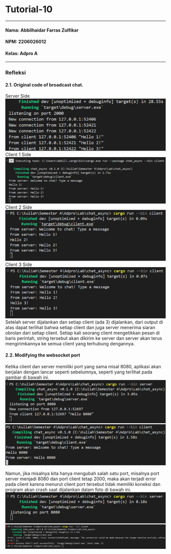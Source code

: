 # Tutorial-10
---
#### Nama: Abbilhaidar Farras Zulfikar
#### NPM: 2206026012
#### Kelas: Adpro A
---
### Refleksi
#### 2.1. Original code of broadcast chat.
Server Side <br>
![Server side](assets/images/server1.png) <br>
Client 1 Side <br>
![Client 1 side](assets/images/client1.png) <br>
Client 2 Side <br>
![Client 2 side](assets/images/client2.png) <br>
Client 3 Side <br>
![Client 3 side](assets/images/client3.png) <br>
Setelah server dijalankan dan setiap client (ada 3) dijalankan, dari output di atas dapat terlihat bahwa setiap client dan juga server menerima siaran obrolan dari setiap client. Setiap kali seorang client mengetikkan pesan di baris perintah, string tersebut akan dikirim ke server dan server akan terus mengirimkannya ke semua client yang terhubung dengannya. <br>

#### 2.2. Modifying the websocket port
Ketika client dan server memiliki port yang sama misal 8080, aplikasi akan berjalan dengan lancar seperti sebelumnya, seperti yang terlihat pada gambar di bawah ini. <br>
![Server Side with same port](assets/images/server_same_port.png) <br>
![Client Side with same port](assets/images/client_same_port.png) <br>

Namun, jika misalnya kita hanya mengubah salah satu port, misalnya port server menjadi 8080 dan port client tetap 2000, maka akan terjadi error pada client karena menurut client port tersebut tidak memiliki koneksi dan program akan crash saat dijalankan dalam foto di bawah ini. <br>
![Server Side with different port](assets/images/server_different_port.png) <br>
![Client Side with different port](assets/images/client_different_port.png) <br>
